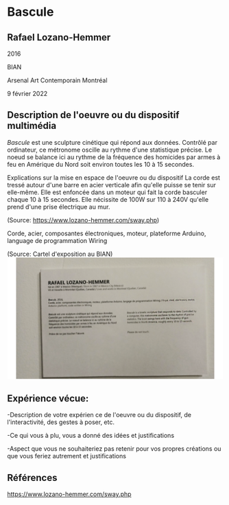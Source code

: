 # Bascule

## Rafael Lozano-Hemmer

2016

BIAN

Arsenal Art Contemporain Montréal

9 février 2022

## Description de l'oeuvre ou du dispositif multimédia
*Bascule* est une sculpture cinétique qui répond aux données. Contrôlé par ordinateur, ce métronome oscille au rythme d'une statistique précise. Le noeud se balance ici au rythme de la fréquence des homicides par armes à feu en Amérique du Nord soit environ toutes les 10 à 15 secondes.

Explications sur la mise en espace de l'oeuvre ou du dispositif
La corde est tressé autour d'une barre en acier verticale afin qu'elle puisse se tenir sur elle-même. Elle est enfoncée dans un moteur qui fait la corde basculer chaque 10 à 15 secondes. Elle nécissite de 100W sur 110 à 240V qu'elle prend d'une prise électrique au mur.

(Source: https://www.lozano-hemmer.com/sway.php)

Corde, acier, composantes électroniques, moteur, plateforme Arduino, language de programmation Wiring

(Source: Cartel d'exposition au BIAN)
![cartelinfo](images/cartelinfo.png)

## Expérience vécue:
-Description de votre expérien ce de l'oeuvre ou du dispositif, de l'interactivité, des gestes à poser, etc.

-Ce qui vous à plu, vous a donné des idées et justifications

-Aspect que vous ne souhaiteriez pas retenir pour vos propres créations ou que vous feriez autrement et justifications

## Références

https://www.lozano-hemmer.com/sway.php
